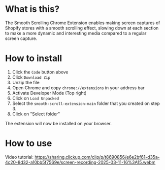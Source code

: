 # What is this?

The Smooth Scrolling Chrome Extension enables making screen captures of Shopify stores with a smooth scrolling effect, slowing down at each section to make a more dynamic and interesting media compared to a regular screen capture.

# How to install

1. Click the `Code` button above
2. Click `Download Zip`
3. Unzip the file
4. Open Chrome and copy `chrome://extensions` in your address bar
5. Activate Developer Mode (Top right)
6. Click on `Load Unpacked`
7. Select the `smooth-scroll-extension-main` folder that you created on step 3. 
8. Click on "Select folder"

The extension will now be installed on your browser. 

# How to use
Video tutorial: https://sharing.clickup.com/clip/p/t8690856/e6e2bf61-d35a-4c20-8d32-a10bb5f7569e/screen-recording-2025-03-11-16%3A15.webm